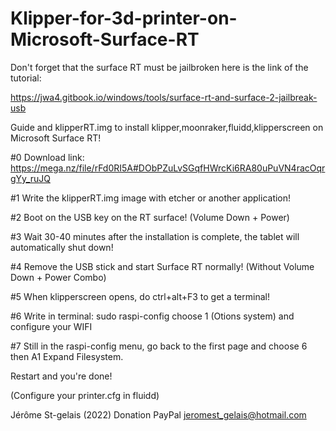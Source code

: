 # Klipper-for-3d-printer-on-Microsoft-Surface-RT

Don't forget that the surface RT must be jailbroken here is the link of the tutorial:

https://jwa4.gitbook.io/windows/tools/surface-rt-and-surface-2-jailbreak-usb

Guide and klipperRT.img to install klipper,moonraker,fluidd,klipperscreen on Microsoft Surface RT!

#0 Download link: https://mega.nz/file/rFd0RI5A#DObPZuLvSGqfHWrcKi6RA80uPuVN4racOqrgYy_ruJQ

#1 Write the klipperRT.img image with etcher or another application!

#2 Boot on the USB key on the RT surface! (Volume Down + Power)

#3 Wait 30-40 minutes after the installation is complete, the tablet will automatically shut down!

#4 Remove the USB stick and start Surface RT normally! (Without Volume Down + Power Combo)

#5 When klipperscreen opens, do ctrl+alt+F3 to get a terminal!

#6 Write in terminal: sudo raspi-config choose 1 (Otions system) and configure your WIFI

#7 Still in the raspi-config menu, go back to the first page and choose 6 then A1 Expand Filesystem.

Restart and you're done!

(Configure your printer.cfg in fluidd)



Jérôme St-gelais (2022) Donation PayPal jeromest_gelais@hotmail.com
